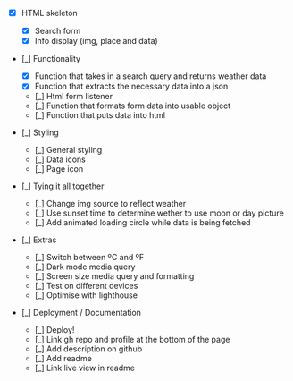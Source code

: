 -   [x] HTML skeleton

    -   [x] Search form
    -   [x] Info display (img, place and data)

-   [_] Functionality

    -   [x] Function that takes in a search query and returns weather data
    -   [x] Function that extracts the necessary data into a json
    -   [_] Html form listener
    -   [_] Function that formats form data into usable object
    -   [_] Function that puts data into html

-   [_] Styling

    -   [_] General styling
    -   [_] Data icons
    -   [_] Page icon

-   [_] Tying it all together

    -   [_] Change img source to reflect weather
    -   [_] Use sunset time to determine wether to use moon or day picture
    -   [_] Add animated loading circle while data is being fetched

-   [_] Extras

    -   [_] Switch between ºC and ºF
    -   [_] Dark mode media query
    -   [_] Screen size media query and formatting
    -   [_] Test on different devices
    -   [_] Optimise with lighthouse

-   [_] Deployment / Documentation
    -   [_] Deploy!
    -   [_] Link gh repo and profile at the bottom of the page
    -   [_] Add description on github
    -   [_] Add readme
    -   [_] Link live view in readme
